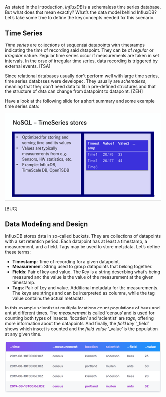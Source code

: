 As stated in the introduction, *InfluxDB* is a schemaless time series database. But what does that mean exactly? What’s the data model behind InfluxDB? Let’s take some time to define the key concepts needed for this scenario.

## Time Series

*Time series* are collections of sequential datapoints with timestamps indicating the time of recording said datapoint. They can be of *regular* or *irregular* nature. Regular time series occur if measurements are taken in set intervals. In the case of irregular time series, data recording is triggered by external events. [TSA]

Since relational databases usually don’t perform well with large time series, time series databases were developed. They usually are *schemaless*, meaning that they don’t need data to fit in pre-defined structures and that the structure of data can change from datapoint to datapoint. [ZEH]

Have a look at the following slide for a short summary and some example time series data:


![Slide about Time Series](./assets/TimeSeriesSlide.png)

[BUC]

## Data Modeling and Design

InfluxDB stores data in so-called buckets. They are collections of datapoints with a set retention period. Each datapoint has at least a timestamp, a measurement, and a field. Tags may be used to store metadata. Let’s define these terms:

- **Timestamp**: Time of recording for a given datapoint.
- **Measurement**: String used to group datapoints that belong together.
- **Fields**: Pair of key and value. The Key is a string describing what’s being measured and the value is the value of the measurement at the given timestamp.
- **Tags**: Pair of key and value. Additional metadata for the measurements. The keys are strings and can be interpreted as columns, while the tag value contains the actual metadata.

In this example scientist at multiple locations count populations of bees and ant at different times. The *measurement* is called ‘census’ and is used for counting both types of insects. ‘location’ and ‘scientist’ are *tags*, offering more information about the datapoints. And finally, the *field key* ‘_field’ shows which insect is counted and the *field value* ‘_value’ is the population at any given time.

![Example Data 'census'](./assets/data.png)
